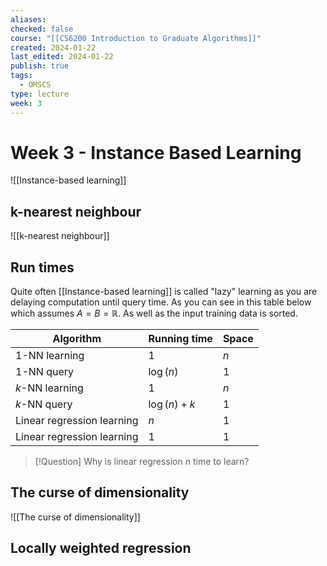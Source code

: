 ```yaml
---
aliases: 
checked: false
course: "[[CS6200 Introduction to Graduate Algorithms]]"
created: 2024-01-22
last_edited: 2024-01-22
publish: true
tags:
  - OMSCS
type: lecture
week: 3
---
```

# Week 3 - Instance Based Learning

![[Instance-based learning]]

## k-nearest neighbour

![[k-nearest neighbour]]

## Run times

Quite often [[Instance-based learning]] is called "lazy" learning as you are delaying computation until query time. As you can see in this table below which assumes $A = B = \mathbb{R}$. As well as the input training data is sorted.

| Algorithm                  | Running time  | Space |
| -------------------------- | ------------- | ----- |
| 1-NN learning              | 1             | $n$   |
| 1-NN query                 | $\log(n)$     | 1     |
| $k$-NN learning            | 1             | $n$   |
| $k$-NN query               | $\log(n) + k$ | 1     |
| Linear regression learning | $n$           | 1     |
| Linear regression learning                           | 1              | 1      |

> [!Question] Why is linear regression $n$ time to learn?

## The curse of dimensionality

![[The curse of dimensionality]]

## Locally weighted regression


